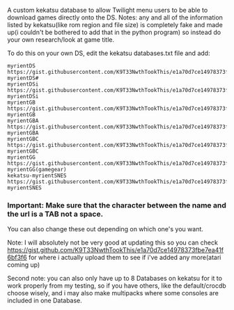 A custom kekatsu database to allow Twilight menu users to be able to download games directly onto the DS. Notes: any and all of the information listed by kekatsu(like rom region and file size) is completely fake and made up(i couldn't be bothered to add that in the python program) so instead do your own research/look at game title. 

To do this on your own DS, edit the kekatsu databases.txt file and add:
```
myrientDS	https://gist.githubusercontent.com/K9T33NwthTookThis/e1a70d7ce14978373fbe7ea41f6bf3f6/raw/ce59506eb22d3d40ae53def90711c3387c70b749/kekatsu-myrientDS#
myrientDSi	https://gist.githubusercontent.com/K9T33NwthTookThis/e1a70d7ce14978373fbe7ea41f6bf3f6/raw/ce59506eb22d3d40ae53def90711c3387c70b749/kekatsu-myrientDSi
myrientGB	https://gist.githubusercontent.com/K9T33NwthTookThis/e1a70d7ce14978373fbe7ea41f6bf3f6/raw/ce59506eb22d3d40ae53def90711c3387c70b749/kekatsu-myrientGB
myrientGBA	https://gist.githubusercontent.com/K9T33NwthTookThis/e1a70d7ce14978373fbe7ea41f6bf3f6/raw/ce59506eb22d3d40ae53def90711c3387c70b749/kekatsu-myrientGBA
myrientGBC	https://gist.githubusercontent.com/K9T33NwthTookThis/e1a70d7ce14978373fbe7ea41f6bf3f6/raw/ce59506eb22d3d40ae53def90711c3387c70b749/kekatsu-myrientGBC
myrientGG  https://gist.githubusercontent.com/K9T33NwthTookThis/e1a70d7ce14978373fbe7ea41f6bf3f6/raw/ce59506eb22d3d40ae53def90711c3387c70b749/kekatsu-myrientGG(gamegear)
kekatsu-myrientSNES  https://gist.githubusercontent.com/K9T33NwthTookThis/e1a70d7ce14978373fbe7ea41f6bf3f6/raw/13af83482e841c1b19f1d31c99402c1a9f52f051/kekatsu-myrientSNES
```
### Important: Make sure that the character between the name and the url is a TAB not a space.
You can also change these out depending on which one's you want.


Note: I will absolutely not be very good at updating this so you can check https://gist.github.com/K9T33NwthTookThis/e1a70d7ce14978373fbe7ea41f6bf3f6 for where i actually upload them to see if i've added any more(atari coming up)


Second note: you can also only have up to 8 Databases on kekatsu for it to work properly from my testing, so if you have others, like the default/crocdb choose wisely, and i may also make multipacks where some consoles are included in one Database.
